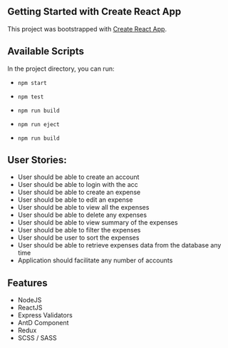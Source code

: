 ## Getting Started with Create React App

This project was bootstrapped with [Create React App](https://github.com/facebook/create-react-app).

## Available Scripts

In the project directory, you can run:

- `npm start`

- `npm test`

- `npm run build`

- `npm run eject`

- `npm run build` 

## User Stories:

- User should be able to create an account
- User should be able to login with the acc
- User should be able to create an expense
- User should be able to edit an expense
- User should be able to view all the expenses
- User should be able to delete any expenses
- User should be able to view summary of the expenses
- User should be able to filter the expenses
- User should be user to sort the expenses
- User should be able to retrieve expenses data from the database any time
- Application should facilitate any number of accounts

## Features

- NodeJS
- ReactJS
- Express Validators
- AntD Component
- Redux
- SCSS / SASS
